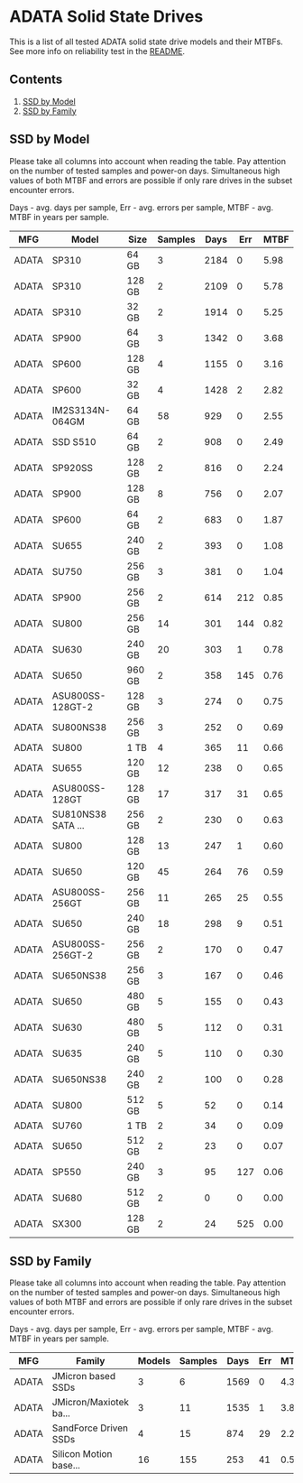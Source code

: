 ADATA Solid State Drives
========================

This is a list of all tested ADATA solid state drive models and their MTBFs. See
more info on reliability test in the [README](https://github.com/bsdhw/SMART).

Contents
--------

1. [ SSD by Model  ](#ssd-by-model)
2. [ SSD by Family ](#ssd-by-family)

SSD by Model
------------

Please take all columns into account when reading the table. Pay attention on the
number of tested samples and power-on days. Simultaneous high values of both MTBF
and errors are possible if only rare drives in the subset encounter errors.

Days - avg. days per sample,
Err  - avg. errors per sample,
MTBF - avg. MTBF in years per sample.

| MFG       | Model              | Size   | Samples | Days  | Err   | MTBF |
|-----------|--------------------|--------|---------|-------|-------|------|
| ADATA     | SP310              | 64 GB  | 3       | 2184  | 0     | 5.98   |
| ADATA     | SP310              | 128 GB | 2       | 2109  | 0     | 5.78   |
| ADATA     | SP310              | 32 GB  | 2       | 1914  | 0     | 5.25   |
| ADATA     | SP900              | 64 GB  | 3       | 1342  | 0     | 3.68   |
| ADATA     | SP600              | 128 GB | 4       | 1155  | 0     | 3.16   |
| ADATA     | SP600              | 32 GB  | 4       | 1428  | 2     | 2.82   |
| ADATA     | IM2S3134N-064GM    | 64 GB  | 58      | 929   | 0     | 2.55   |
| ADATA     | SSD S510           | 64 GB  | 2       | 908   | 0     | 2.49   |
| ADATA     | SP920SS            | 128 GB | 2       | 816   | 0     | 2.24   |
| ADATA     | SP900              | 128 GB | 8       | 756   | 0     | 2.07   |
| ADATA     | SP600              | 64 GB  | 2       | 683   | 0     | 1.87   |
| ADATA     | SU655              | 240 GB | 2       | 393   | 0     | 1.08   |
| ADATA     | SU750              | 256 GB | 3       | 381   | 0     | 1.04   |
| ADATA     | SP900              | 256 GB | 2       | 614   | 212   | 0.85   |
| ADATA     | SU800              | 256 GB | 14      | 301   | 144   | 0.82   |
| ADATA     | SU630              | 240 GB | 20      | 303   | 1     | 0.78   |
| ADATA     | SU650              | 960 GB | 2       | 358   | 145   | 0.76   |
| ADATA     | ASU800SS-128GT-2   | 128 GB | 3       | 274   | 0     | 0.75   |
| ADATA     | SU800NS38          | 256 GB | 3       | 252   | 0     | 0.69   |
| ADATA     | SU800              | 1 TB   | 4       | 365   | 11    | 0.66   |
| ADATA     | SU655              | 120 GB | 12      | 238   | 0     | 0.65   |
| ADATA     | ASU800SS-128GT     | 128 GB | 17      | 317   | 31    | 0.65   |
| ADATA     | SU810NS38 SATA ... | 256 GB | 2       | 230   | 0     | 0.63   |
| ADATA     | SU800              | 128 GB | 13      | 247   | 1     | 0.60   |
| ADATA     | SU650              | 120 GB | 45      | 264   | 76    | 0.59   |
| ADATA     | ASU800SS-256GT     | 256 GB | 11      | 265   | 25    | 0.55   |
| ADATA     | SU650              | 240 GB | 18      | 298   | 9     | 0.51   |
| ADATA     | ASU800SS-256GT-2   | 256 GB | 2       | 170   | 0     | 0.47   |
| ADATA     | SU650NS38          | 256 GB | 3       | 167   | 0     | 0.46   |
| ADATA     | SU650              | 480 GB | 5       | 155   | 0     | 0.43   |
| ADATA     | SU630              | 480 GB | 5       | 112   | 0     | 0.31   |
| ADATA     | SU635              | 240 GB | 5       | 110   | 0     | 0.30   |
| ADATA     | SU650NS38          | 240 GB | 2       | 100   | 0     | 0.28   |
| ADATA     | SU800              | 512 GB | 5       | 52    | 0     | 0.14   |
| ADATA     | SU760              | 1 TB   | 2       | 34    | 0     | 0.09   |
| ADATA     | SU650              | 512 GB | 2       | 23    | 0     | 0.07   |
| ADATA     | SP550              | 240 GB | 3       | 95    | 127   | 0.06   |
| ADATA     | SU680              | 512 GB | 2       | 0     | 0     | 0.00   |
| ADATA     | SX300              | 128 GB | 2       | 24    | 525   | 0.00   |

SSD by Family
-------------

Please take all columns into account when reading the table. Pay attention on the
number of tested samples and power-on days. Simultaneous high values of both MTBF
and errors are possible if only rare drives in the subset encounter errors.

Days - avg. days per sample,
Err  - avg. errors per sample,
MTBF - avg. MTBF in years per sample.

| MFG       | Family                 | Models | Samples | Days  | Err   | MTBF |
|-----------|------------------------|--------|---------|-------|-------|------|
| ADATA     | JMicron based SSDs     | 3      | 6       | 1569  | 0     | 4.30   |
| ADATA     | JMicron/Maxiotek ba... | 3      | 11      | 1535  | 1     | 3.81   |
| ADATA     | SandForce Driven SSDs  | 4      | 15      | 874   | 29    | 2.29   |
| ADATA     | Silicon Motion base... | 16     | 155     | 253   | 41    | 0.59   |
